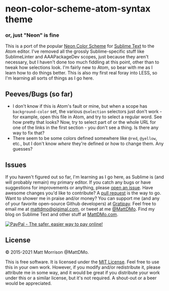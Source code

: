 # neon-color-scheme-atom-syntax theme

### or, just "Neon" is fine

This is a port of the popular [Neon Color Scheme](https://packagecontrol.io/packages/Neon%20Color%20Scheme) for [Sublime Text](https://sublimetext.com/3) to the Atom editor. I've removed all the grossly Sublime-specific stuff like SublimeLinter and AAAPackageDev scopes, just because they aren't necessary, but I haven't done too much fiddling at this point, other than to tweak how selections look. I'm fairly new to Atom, so bear with me as I learn how to do things better. This is also my first real foray into LESS, so I'm learning all sorts of things as I go here.

## Peeves/Bugs (so far)

* I don't know if this is Atom's fault or mine, but when a scope has `background-color` set, the various `@selection` selectors just don't work - for example, open this file in Atom, and try to select a regular word. See how pretty that looks? Now, try to select part of or the whole URL for one of the links in the first section - you don't see a thing. Is there any way to fix that?
* There seem to be some colors defined somewhere like `@red`, `@yellow`, etc., but I don't know *where* they're defined or how to change them. Any guesses?

## Issues

If you haven't figured out so far, I'm learning as I go here, as Sublime is (and will probably remain) my primary editor. If you catch any bugs or have suggestions for improvements or anything, please [open an issue](https://github.com/MattDMo/neon-color-scheme-atom-syntax/issues). Have awesome changes you'd like to contribute? A [pull request](https://github.com/MattDMo/neon-color-scheme-atom-syntax/pull/new/master) is the way to go. Want to shower me in praise and/or money? You can support me (and any of your favorite open-source Github developers) at [Gratipay](https://www.gratipay.com/on/github/MattDMo/). Feel free to email me at <mattdmo@pigimal.com>, or tweet at me [@MattDMo](https://twitter.com/MattDMo). Find my blog on Sublime Text and other stuff at [MattDMo.com](http://mattdmo.com).

<a href="https://www.paypal.com/cgi-bin/webscr?cmd=_donations&business=R97MGGYES6GAJ&lc=US&item_name=Matthew%20D%2e%20Morrison&item_number=neon%2datom%2dtheme&currency_code=USD&bn=PP%2dDonationsBF%3abtn_donate_SM%2egif%3aNonHosted">
    <img src="https://www.paypalobjects.com/en_US/i/btn/btn_donate_SM.gif" border="0" name="Donate" alt="PayPal - The safer, easier way to pay online!">
</a>

## License

&copy; 2015-2021 Matt Morrison @MattDMo.

This is free software. It is licensed under the [MIT License](http://opensource.org/licenses/MIT). Feel free to use this in your own work. However, if you modify and/or redistribute it, please attribute me in some way, and it would be great if you distribute your work under this or a similar license, but it's not required. A shout-out or a beer would be appreciated.
